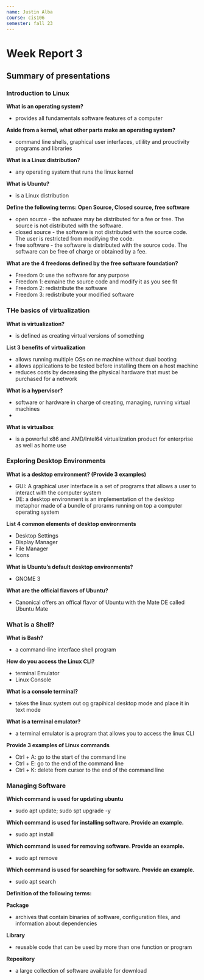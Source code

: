```yaml
---
name: Justin Alba
course: cis106
semester: fall 23
---
```


# Week Report 3

## Summary of presentations

### Introduction to Linux

**What is an operating system?**
* provides all fundamentals software features of a computer

**Aside from a kernel, what other parts make an operating system?**
* command line shells, graphical user interfaces, utlility and prouctivity programs and libraries

**What is a Linux distribution?**
* any operating system that runs the linux kernel

**What is Ubuntu?**
* is a Linux distribution
  
**Define the following terms: Open Source, Closed source, free software**
* open source - the sofware may be distributed for a fee or free. The source is not distributed with the software.
* closed source - the software is not distributed with the source code. The user is restricted from modifying the code.
* free software - the software is distributed with the source code. The software can be free of charge or obtained by a fee.
  
**What are the 4 freedoms defined by the free software foundation?**
* Freedom 0: use the software for any purpose
* Freedom 1: exmaine the source code and modify it as you see fit
* Freedom 2: redistribute the software
* Freedom 3: redistribute your modified software

### THe basics of virtualization

**What is virtualization?**
* is defined as creating virtual versions of something

**List 3 benefits of virtualization**
* allows running multiple OSs on ne machine without dual booting
* allows applications to be tested before installing them on a host machine 
* reduces costs by decreasing the physical hardware that must be purchased for a network

**What is a hypervisor?**
* software or hardware in charge of creating, managing, running virtual machines
* 
**What is virtualbox**
* is a powerful x86 and AMD/Intel64 virtualization product for enterprise as well as home use
### Exploring Desktop Environments

**What is a desktop environment? (Provide 3 examples)**
* GUI: A graphical user interface is a set of programs that allows a user to interact with the computer system
* DE: a desktop environment is an implementation of the desktop metaphor made of a bundle of prorams running on top a computer operating system
  
**List 4 common elements of desktop environments**
* Desktop Settings
* Display Manager 
* File Manager 
* Icons
  
**What is Ubuntu’s default desktop environments?**
* GNOME 3

**What are the official flavors of Ubuntu?**
* Canonical offers an offical flavor of Ubuntu with the Mate DE called Ubuntu Mate

### What is a Shell?

**What is Bash?**
* a command-line interface shell program 

**How do you access the Linux CLI?**
* terminal Emulator 
* Linux Console
  
**What is a console terminal?**
* takes the linux system out og grapihical desktop mode and place it in text mode

**What is a terminal emulator?**
* a terminal emulator is a program that allows you to access the linux CLI
  
**Provide 3 examples of Linux commands**
* Ctrl + A: go to the start of the command line
* Ctrl + E: go to the end of the command line
* Ctrl + K: delete from cursor to the end of the command line

### Managing Software

**Which command is used for updating ubuntu**
* sudo apt update; sudo spt upgrade -y
  
**Which command is used for installing software. Provide an example.**
* sudo apt install 

**Which command is used for removing software. Provide an example.**
* sudo apt remove

**Which command is used for searching for software. Provide an example.**
* sudo apt search 

**Definition of the following terms:**

**Package**
* archives that contain binaries of software, configuration files, and information about dependencies

**Library**
* reusable code that can be used by more than one function or program

**Repository**
* a large collection of software available for download